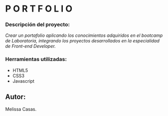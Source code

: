 #  P O R T F O L I O

### Descripción del proyecto:
*Crear un portafolio aplicando los conocimientos adquiridos en el bootcamp de Laboratoria, integrando los proyectos  desarrollados en la especialidad de Front-end Developer.*

### Herramientas utilizadas:
* HTML5
* CSS3
* Javascript

## Autor: 
Melissa Casas.